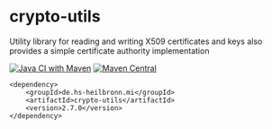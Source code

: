 # crypto-utils
Utility library for reading and writing X509 certificates and keys also provides a simple certificate authority implementation

[![Java CI with Maven](https://github.com/hhund/crypto-utils/workflows/Java%20CI%20with%20Maven/badge.svg)](https://github.com/hhund/crypto-utils/actions?query=workflow%3A"Java+CI+with+Maven")
[![Maven Central](https://maven-badges.herokuapp.com/maven-central/de.hs-heilbronn.mi/crypto-utils/badge.svg)](https://maven-badges.herokuapp.com/maven-central/de.hs-heilbronn.mi/crypto-utils)

```
<dependency>
    <groupId>de.hs-heilbronn.mi</groupId>
    <artifactId>crypto-utils</artifactId>
    <version>2.7.0</version>
</dependency>
```

